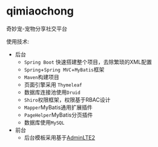 # qimiaochong

奇妙宠-宠物分享社交平台


使用技术:

* 后台
  * `Spring Boot` 快速搭建整个项目，去除繁琐的XML配置
  * `Spring`+`Spring MVC`+`MyBatis`框架
  * `Maven`构建项目
  * 页面引擎采用 `Thymeleaf`
  * 数据库连接池使用`Druid`
  * `Shiro`权限框架，权限基于RBAC设计
  * `Mapper`MyBatis通用扩展插件
  * `PageHelper`MyBatis分页插件
  * 数据库使用`MySQL`
* 前台
  * 后台模板采用基于[AdminLTE2](https://github.com/almasaeed2010/AdminLTE)
